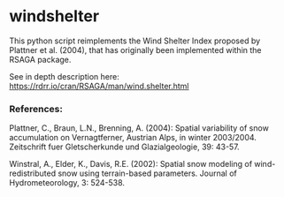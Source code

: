# windshelter
This python script reimplements the Wind Shelter Index proposed by Plattner et al. (2004), that has originally been implemented within the RSAGA package.

See in depth description here:
https://rdrr.io/cran/RSAGA/man/wind.shelter.html

### References:

Plattner, C., Braun, L.N., Brenning, A. (2004): Spatial variability of snow accumulation on Vernagtferner, Austrian Alps, in winter 2003/2004. Zeitschrift fuer Gletscherkunde und Glazialgeologie, 39: 43-57.

Winstral, A., Elder, K., Davis, R.E. (2002): Spatial snow modeling of wind-redistributed snow using terrain-based parameters. Journal of Hydrometeorology, 3: 524-538.

